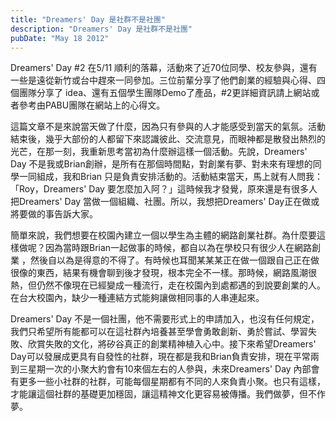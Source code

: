 ```yaml
---
title: "Dreamers' Day 是社群不是社團"
description: "Dreamers' Day 是社群不是社團"
pubDate: "May 18 2012"
---
```


Dreamers' Day #2 在5/11 順利的落幕，活動來了近70位同學、校友參與，還有一些是遠從新竹或台中趕來一同參加。三位前輩分享了他們創業的經驗與心得、四個團隊分享了 idea、還有五個學生團隊Demo了產品，#2更詳細資訊請上網站或者參考由PABU團隊在網站上的心得文。

這篇文章不是來說當天做了什麼，因為只有參與的人才能感受到當天的氣氛。活動結束後，幾乎大部份的人都留下來認識彼此、交流意見，而眼神都是散發出熱烈的光芒，在那一刻，我重新思考當初為什麼辦這樣一個活動。先說，Dreamers' Day 不是我或Brian創辦，是所有在那個時間點，對創業有夢、對未來有理想的同學一同組成，我和Brian 只是負責安排活動的。活動結束當天，馬上就有人問我：「Roy，Dreamers' Day 要怎麼加入阿？」這時候我才發覺，原來還是有很多人把Dreamers' Day 當做一個組織、社團。所以，我想把Dreamers' Day正在做或將要做的事告訴大家。

簡單來說，我們想要在校園內建立一個以學生為主體的網路創業社群。為什麼要這樣做呢？因為當時跟Brian一起做事的時候，都自以為在學校只有很少人在網路創業 ，然後自以為是得意的不得了。有時候也耳聞某某某正在做一個跟自己正在做很像的東西，結果有機會聊到後才發現，根本完全不一樣。那時候，網路風潮很熱，但仍然不像現在已經變成一種流行，走在校園內到處都遇的到說要創業的人。在台大校園內，缺少一種連結方式能夠讓做相同事的人串連起來。

Dreamers' Day 不是一個社團，他不需要形式上的申請加入，也沒有任何規定，我們只希望所有能都可以在這社群內培養甚至學會勇敢創新、勇於嘗試、學習失敗、欣賞失敗的文化，將矽谷真正的創業精神植入心中。接下來希望Dreamers' Day可以發展成更具有自發性的社群，現在都是我和Brian負責安排，現在平常兩到三星期一次的小聚大約會有10來個左右的人參與，未來Dreamers' Day 內部會有更多一些小社群的社群，可能每個星期都有不同的人來負責小聚。也只有這樣，才能讓這個社群的基礎更加穩固，讓這精神文化更容易被傳播。我們做夢，但不作夢。
